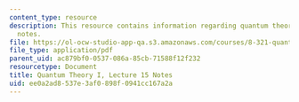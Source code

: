 ```yaml
---
content_type: resource
description: This resource contains information regarding quantum theory I, lecture
  notes.
file: https://ol-ocw-studio-app-qa.s3.amazonaws.com/courses/8-321-quantum-theory-i-fall-2017/ee0a2ad8537e3af0898f0941cc167a2a_MIT8_321F17_lec15.pdf
file_type: application/pdf
parent_uid: ac879bf0-0537-086a-85cb-71588f12f232
resourcetype: Document
title: Quantum Theory I, Lecture 15 Notes
uid: ee0a2ad8-537e-3af0-898f-0941cc167a2a
---
```

